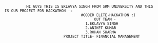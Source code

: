               HI GUYS THIS IS EKLAVYA SINGH FROM SRM UNIVERSITY AND THIS IS OUR PROJECT FOR HACKATHON -:
                                       #CODER ELITE-HACKATHON :)
                                             OUT TEAM -
                                         1.EKLAVYA SINGH 
                                         2.ANIKET KUMAR 
                                         3.ROHAN SHARMA 
                               PROJECT TITLE- FINANCIAL MANAGEMENT 
                               
                                                                    
